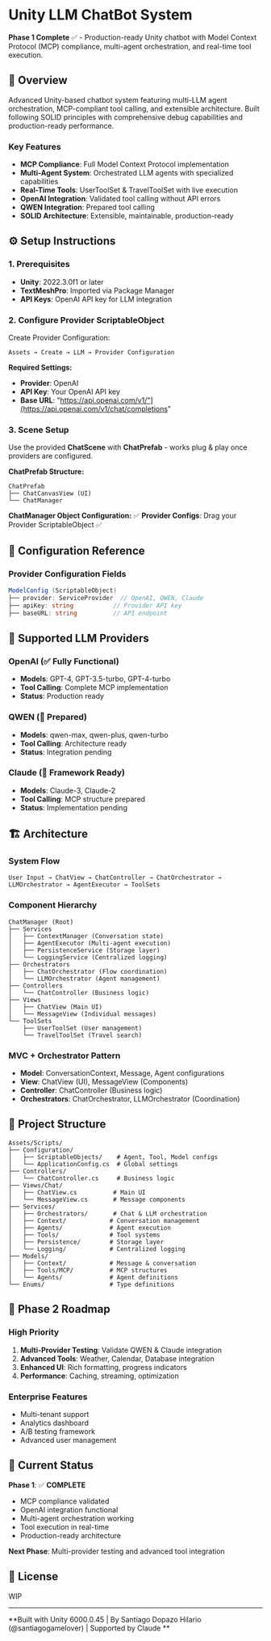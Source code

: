 # Unity LLM ChatBot System

**Phase 1 Complete** ✅ - Production-ready Unity chatbot with Model Context Protocol (MCP) compliance, multi-agent orchestration, and real-time tool execution.

## 🎯 Overview

Advanced Unity-based chatbot system featuring multi-LLM agent orchestration, MCP-compliant tool calling, and extensible architecture. Built following SOLID principles with comprehensive debug capabilities and production-ready performance.

### Key Features
- **MCP Compliance**: Full Model Context Protocol implementation
- **Multi-Agent System**: Orchestrated LLM agents with specialized capabilities  
- **Real-Time Tools**: UserToolSet & TravelToolSet with live execution
- **OpenAI Integration**: Validated tool calling without API errors
- **QWEN Integration**: Prepared tool calling 
- **SOLID Architecture**: Extensible, maintainable, production-ready

## ⚙️ Setup Instructions

### 1. Prerequisites
- **Unity**: 2022.3.0f1 or later
- **TextMeshPro**: Imported via Package Manager
- **API Keys**: OpenAI API key for LLM integration

### 2. Configure Provider ScriptableObject

Create Provider Configuration:
```
Assets → Create → LLM → Provider Configuration
```

**Required Settings:**
- **Provider**: OpenAI
- **API Key**: Your OpenAI API key
- **Base URL**: "https://api.openai.com/v1/"](https://api.openai.com/v1/chat/completions"

### 3. Scene Setup

Use the provided **ChatScene** with **ChatPrefab** - works plug & play once providers are configured.

**ChatPrefab Structure:**
```
ChatPrefab
├── ChatCanvasView (UI)
└── ChatManager 
```

**ChatManager Object Configuration:**
✅ **Provider Configs**: Drag your Provider ScriptableObject ✅

## 🔧 Configuration Reference

### Provider Configuration Fields
```csharp
ModelConfig (ScriptableObject)  
├── provider: ServiceProvider  // OpenAI, QWEN, Claude
├── apiKey: string           // Provider API key
├── baseURL: string          // API endpoint

```

## 🔌 Supported LLM Providers

### OpenAI (✅ Fully Functional)
- **Models**: GPT-4, GPT-3.5-turbo, GPT-4-turbo
- **Tool Calling**: Complete MCP implementation
- **Status**: Production ready

### QWEN (🔄 Prepared)
- **Models**: qwen-max, qwen-plus, qwen-turbo
- **Tool Calling**: Architecture ready
- **Status**: Integration pending

### Claude (🔄 Framework Ready)
- **Models**: Claude-3, Claude-2
- **Tool Calling**: MCP structure prepared  
- **Status**: Implementation pending

## 🏗️ Architecture

### System Flow
```
User Input → ChatView → ChatController → ChatOrchestrator → LLMOrchestrator → AgentExecutor → ToolSets
```

### Component Hierarchy
```
ChatManager (Root)
├── Services
│   ├── ContextManager (Conversation state)
│   ├── AgentExecutor (Multi-agent execution)
│   ├── PersistenceService (Storage layer)
│   └── LoggingService (Centralized logging)
├── Orchestrators  
│   ├── ChatOrchestrator (Flow coordination)
│   └── LLMOrchestrator (Agent management)
├── Controllers
│   └── ChatController (Business logic)
├── Views
│   ├── ChatView (Main UI)
│   └── MessageView (Individual messages)
└── ToolSets
    ├── UserToolSet (User management)
    └── TravelToolSet (Travel search)
```

### MVC + Orchestrator Pattern
- **Model**: ConversationContext, Message, Agent configurations
- **View**: ChatView (UI), MessageView (Components)  
- **Controller**: ChatController (Business logic)
- **Orchestrators**: ChatOrchestrator, LLMOrchestrator (Coordination)

## 📁 Project Structure

```
Assets/Scripts/
├── Configuration/
│   ├── ScriptableObjects/    # Agent, Tool, Model configs
│   └── ApplicationConfig.cs  # Global settings
├── Controllers/
│   └── ChatController.cs     # Business logic
├── Views/Chat/
│   ├── ChatView.cs          # Main UI
│   └── MessageView.cs       # Message components
├── Services/
│   ├── Orchestrators/       # Chat & LLM orchestration
│   ├── Context/            # Conversation management
│   ├── Agents/             # Agent execution
│   ├── Tools/              # Tool systems
│   ├── Persistence/        # Storage layer
│   └── Logging/            # Centralized logging
├── Models/
│   ├── Context/            # Message & conversation
│   ├── Tools/MCP/          # MCP structures
│   └── Agents/             # Agent definitions
└── Enums/                  # Type definitions
```


## 🔮 Phase 2 Roadmap

### High Priority
1. **Multi-Provider Testing**: Validate QWEN & Claude integration
2. **Advanced Tools**: Weather, Calendar, Database integration
3. **Enhanced UI**: Rich formatting, progress indicators
4. **Performance**: Caching, streaming, optimization

### Enterprise Features
- Multi-tenant support
- Analytics dashboard  
- A/B testing framework
- Advanced user management

## 📝 Current Status

**Phase 1**: ✅ **COMPLETE**
- MCP compliance validated
- OpenAI integration functional
- Multi-agent orchestration working
- Tool execution in real-time
- Production-ready architecture

**Next Phase**: Multi-provider testing and advanced tool integration

## 📄 License

WIP

---

**Built with Unity 6000.0.45 | By Santiago Dopazo Hilario (@santiagogamelover) | Supported by Claude **
